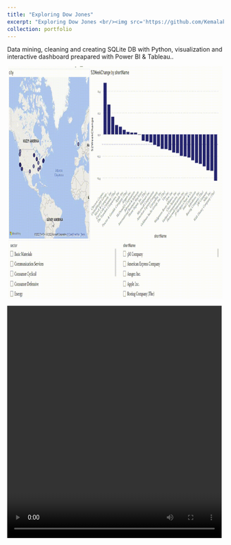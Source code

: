 ```yaml
---
title: "Exploring Dow Jones"
excerpt: "Exploring Dow Jones <br/><img src='https://github.com/Kemalakin/kemalakin.github.io/blob/master/images/dow-jones/dj_pBI.gif?raw=true' width='300'>"
collection: portfolio
---
```


Data mining, cleaning and creating SQLite DB with Python, visualization and interactive dashboard preapared with Power BI & Tableau..


<p align="center">
  <img src="https://github.com/Kemalakin/kemalakin.github.io/blob/master/images/dow-jones/dj_pBI.gif?raw=true" alt="Numbers" width="99%" height="540">
</p>

<video width="99%" height="540">
        <source src="/images/dow-jones/dj_pBI.mp4" type="video/mp4">
</video>